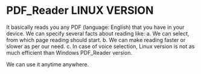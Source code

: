 # PDF_Reader LINUX VERSION

It basically reads you any PDF (language: English) that you have in your device. 
We can specify several facts about reading like:
a. We can select, from which page reading should start.
b. We can make reading faster or slower as per our need.
c. In case of voice selection, Linux version is not as much efficient than Windows PDF_Reader version.

We can use it anytime anywhere. 
